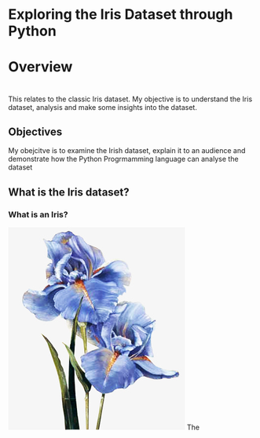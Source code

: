 # Exploring the Iris Dataset through Python
# Overview <h1>
<p>This relates to the classic Iris dataset. My objective is to understand the Iris dataset, analysis and make some insights into the dataset.</p>
<h2> Objectives </h2>
<p>My obejcitve is to examine the Irish dataset, explain it to an audience and demonstrate how the Python Progrmamming language can analyse the dataset</p>
<h2> What is the Iris dataset? </h2>
<p>
<h3> What is an Iris? </h3>

![Iris](iris.jpg)
The 
</p>


